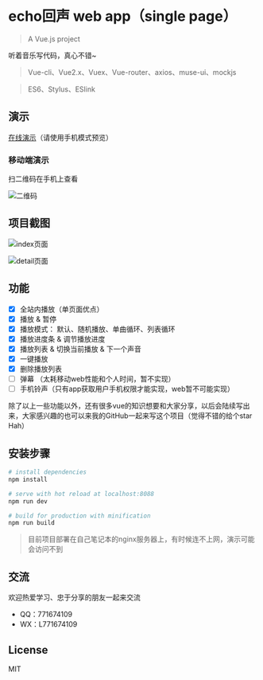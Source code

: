 #  echo回声 web app（single page）

> A Vue.js project

听着音乐写代码，真心不错~

> Vue-cli、Vue2.x、Vuex、Vue-router、axios、muse-ui、mockjs

> ES6、Stylus、ESlink

## 演示 
[在线演示](http://echo.liansixin.win)（请使用手机模式预览）

### 移动端演示
扫二维码在手机上查看

![二维码](https://github.com/uncleLian/music/raw/master/Screenshots/QRcode.png)

## 项目截图

![index页面](https://github.com/uncleLian/music/raw/master/Screenshots/index.png)


![detail页面](https://github.com/uncleLian/music/raw/master/Screenshots/detail.png)

## 功能

- [x] 全站内播放（单页面优点）
- [x] 播放 & 暂停
- [x] 播放模式： 默认、随机播放、单曲循环、列表循环
- [x] 播放进度条 & 调节播放进度
- [x] 播放列表 & 切换当前播放 & 下一个声音
- [x] 一键播放
- [x] 删除播放列表
- [ ] 弹幕 （太耗移动web性能和个人时间，暂不实现）
- [ ] 手机铃声（只有app获取用户手机权限才能实现，web暂不可能实现）

除了以上一些功能以外，还有很多vue的知识想要和大家分享，以后会陆续写出来，大家感兴趣的也可以来我的GitHub一起来写这个项目（觉得不错的给个star Hah）

## 安装步骤

``` bash
# install dependencies
npm install

# serve with hot reload at localhost:8088
npm run dev

# build for production with minification
npm run build
```

> 目前项目部署在自己笔记本的nginx服务器上，有时候连不上网，演示可能会访问不到

## 交流

欢迎热爱学习、忠于分享的朋友一起来交流

- QQ：771674109
- WX：L771674109


## License

MIT
